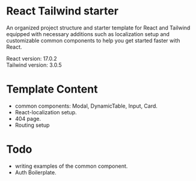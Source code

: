 # React Tailwind starter

An organized project structure and starter template for React and Tailwind equipped with necessary additions such as
localization setup and customizable common components to help you get started faster with React.

React version: 17.0.2
<br>
Tailwind version: 3.0.5

# Template Content

- common components: Modal, DynamicTable, Input, Card.
- React-localization setup.
- 404 page.
- Routing setup

# Todo

- writing examples of the common component.
- Auth Boilerplate.
